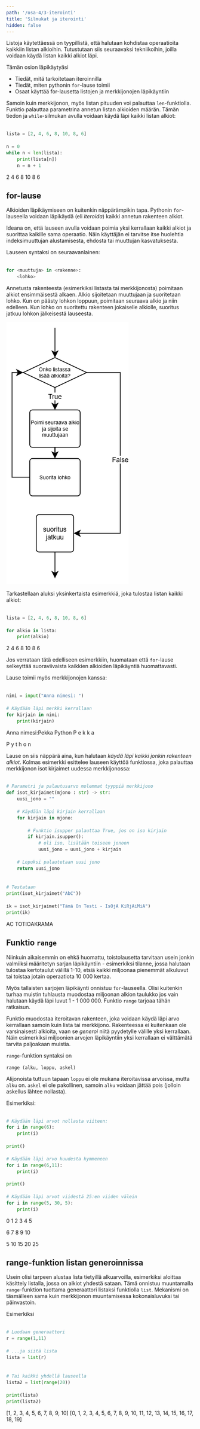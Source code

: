 ```yaml
---
path: '/osa-4/3-iterointi'
title: 'Silmukat ja iterointi'
hidden: false
---
```


<text-box variant='learningObjectives' name='Oppimistavoitteet'>

Listoja käytettäessä on tyypillistä, että halutaan kohdistaa operaatioita kaikkiin listan alkioihin. Tutustutaan siis seuraavaksi tekniikoihin, joilla voidaan käydä listan kaikki alkiot läpi.

Tämän osion läpikäytyäsi

- Tiedät, mitä tarkoitetaan iteroinnilla
- Tiedät, miten pythonin `for`-lause toimii
- Osaat käyttää for-lausetta listojen ja merkkijonojen läpikäyntiin

</text-box>

Samoin kuin merkkijonon, myös listan pituuden voi palauttaa `len`-funktiolla. Funktio palauttaa parametrina annetun listan alkioiden määrän. Tämän tiedon ja `while`-silmukan avulla voidaan käydä läpi kaikki listan alkiot:

```python

lista = [2, 4, 6, 8, 10, 8, 6]

n = 0
while n < len(lista):
    print(lista[n])
    n = n + 1

```

<sample-output>

2
4
6
8
10
8
6

</sample-output>

## for-lause

Alkioiden läpikäymiseen on kuitenkin näppärämpikin tapa. Pythonin `for`-lauseella voidaan läpikäydä (eli _iteroida_) kaikki annetun rakenteen alkiot.

Ideana on, että lauseen avulla voidaan poimia yksi kerrallaan kaikki alkiot ja suorittaa kaikille sama operaatio. Näin käyttäjän ei tarvitse itse huolehtia indeksimuuttujan alustamisesta, ehdosta tai muuttujan kasvatuksesta.

Lauseen syntaksi on seuraavanlainen:

```python

for <muuttuja> in <rakenne>:
    <lohko>

```

Annetusta rakenteesta (esimerkiksi listasta tai merkkijonosta) poimitaan alkiot ensimmäisestä alkaen. Alkio sijoitetaan muuttujaan ja suoritetaan lohko. Kun on päästy lohkon loppuun, poimitaan seuraava alkio ja niin edelleen. Kun lohko on suoritettu rakenteen jokaiselle alkiolle, suoritus jatkuu lohkon jälkeisestä lauseesta.

<img src="4_3_1.png" alt="Listan iterointi">

Tarkastellaan aluksi yksinkertaista esimerkkiä, joka tulostaa listan kaikki alkiot:

```python

lista = [2, 4, 6, 8, 10, 8, 6]

for alkio in lista:
    print(alkio)

```

<sample-output>

2
4
6
8
10
8
6

</sample-output>

Jos verrataan tätä edelliseen esimerkkiin, huomataan että `for`-lause selkeyttää suoraviivaista kaikkien alkioiden läpikäyntiä huomattavasti.

Lause toimii myös merkkijonojen kanssa:

```python

nimi = input("Anna nimesi: ")

# Käydään läpi merkki kerrallaan
for kirjain in nimi:
    print(kirjain)

```

<sample-output>

Anna nimesi:Pekka Python
P
e
k
k
a

P
y
t
h
o
n

</sample-output>

Lause on siis näppärä aina, kun halutaan _käydä läpi kaikki jonkin rakenteen alkiot_. Kolmas esimerkki esittelee lauseen käyttöä funktiossa, joka palauttaa merkkijonon isot kirjaimet uudessa merkkijonossa:

```python

# Parametri ja palautusarvo molemmat tyyppiä merkkijono
def isot_kirjaimet(mjono : str) -> str:
    uusi_jono = ""

    # Käydään läpi kirjain kerrallaan
    for kirjain in mjono:

        # Funktio isupper palauttaa True, jos on iso kirjain
        if kirjain.isupper():
            # oli iso, lisätään toiseen jonoon
            uusi_jono = uusi_jono + kirjain

    # Lopuksi palautetaan uusi jono
    return uusi_jono


# Testataan
print(isot_kirjaimet("AbC"))

ik = isot_kirjaimet("Tämä On Testi - IsOjA KiRjAiMiA")
print(ik)

```

<sample-output>

AC
TOTIOAKRAMA

</sample-output>


## Funktio `range`

Niinkuin aikaisemmin on ehkä huomattu, toistolausetta tarvitaan usein jonkin valmiiksi määritetyn sarjan läpikäyntiin - esimerkiksi tilanne, jossa halutaan tulostaa kertotaulut välillä 1-10, etsiä kaikki miljoonaa pienemmät alkuluvut tai toistaa jotain operaatiota 10 000 kertaa.

Myös tallaisten sarjojen läpikäynti onnistuu `for`-lauseella. Olisi kuitenkin turhaa muistin tuhlausta muodostaa miljoonan alkion taulukko jos vain halutaan käydä läpi luvut 1 - 1 000 000. Funktio `range` tarjoaa tähän ratkaisun.

Funktio muodostaa iteroitavan rakenteen, joka voidaan käydä läpi arvo kerrallaan samoin kuin lista tai merkkijono. Rakenteessa ei kuitenkaan ole varsinaisesti alkioita, vaan se _generoi_ niitä pyydetylle välille yksi kerrallaan. Näin esimerkiksi miljoonien arvojen läpikäyntiin yksi kerrallaan ei välttämätä tarvita paljoakaan muistia.

`range`-funktion syntaksi on

`range (alku, loppu, askel)`

Alijonoista tuttuun tapaan `loppu` ei ole mukana iteroitavissa arvoissa, mutta `alku` on. `askel` ei ole pakollinen, samoin `alku` voidaan jättää pois (jolloin askellus lähtee nollasta).

Esimerkiksi:

```python

# Käydään läpi arvot nollasta viiteen:
for i in range(6):
    print(i)

print()

# Käydään läpi arvo kuudesta kymmeneen
for i in range(6,11):
    print(i)

print()

# Käydään läpi arvot viidestä 25:en viiden välein
for i in range(5, 30, 5):
    print(i)

```

<sample-output>

0
1
2
3
4
5

6
7
8
9
10

5
10
15
20
25

</sample-output>


## range-funktion listan generoinnissa

Usein olisi tarpeen alustaa lista tietyillä alkuarvoilla, esimerkiksi aloittaa käsittely listalla, jossa on alkiot yhdestä sataan. Tämä onnistuu muuntamalla `range`-funktion tuottama generaattori listaksi funktiolla `list`. Mekanismi on täsmälleen sama kuin merkkijonon muuntamisessa kokonaisluvuksi tai päinvastoin.

Esimerkiksi

```python

# Luodaan generaattori
r = range(1,11)

# ...ja siitä lista
lista = list(r)


# Tai kaikki yhdellä lauseella
lista2 = list(range(20))

print(lista)
print(lista2)

```

<sample-output>

[1, 2, 3, 4, 5, 6, 7, 8, 9, 10]
[0, 1, 2, 3, 4, 5, 6, 7, 8, 9, 10, 11, 12, 13, 14, 15, 16, 17, 18, 19]

</sample-output>
